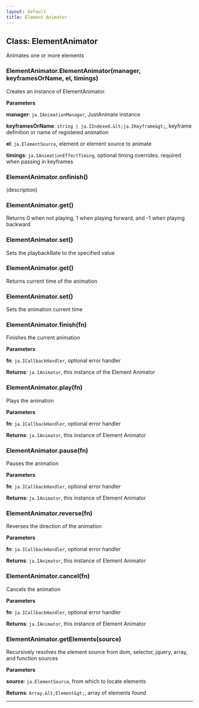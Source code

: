 ```yaml
---
layout: default
title: Element Animator
---
```



## Class: ElementAnimator
Animates one or more elements

### ElementAnimator.ElementAnimator(manager, keyframesOrName, el, timings) 

Creates an instance of ElementAnimator.

**Parameters**

**manager**: `ja.IAnimationManager`, JustAnimate instance

**keyframesOrName**: `string | ja.IIndexed.&lt;ja.IKeyframe&gt;`, keyframe definition or name of registered animation

**el**: `ja.ElementSource`, element or element source to animate

**timings**: `ja.IAnimationEffectTiming`, optional timing overrides.  required when passing in keyframes


### ElementAnimator.onfinish() 

(description)


### ElementAnimator.get() 

Returns 0 when not playing, 1 when playing forward, and -1 when playing backward


### ElementAnimator.set() 

Sets the playbackRate to the specified value


### ElementAnimator.get() 

Returns current time of the animation


### ElementAnimator.set() 

Sets the animation current time


### ElementAnimator.finish(fn) 

Finishes the current animation

**Parameters**

**fn**: `ja.ICallbackHandler`, optional error handler

**Returns**: `ja.IAnimator`, this instance of the Element Animator

### ElementAnimator.play(fn) 

Plays the animation

**Parameters**

**fn**: `ja.ICallbackHandler`, optional error handler

**Returns**: `ja.IAnimator`, this instance of Element Animator

### ElementAnimator.pause(fn) 

Pauses the animation

**Parameters**

**fn**: `ja.ICallbackHandler`, optional error handler

**Returns**: `ja.IAnimator`, this instance of Element Animator

### ElementAnimator.reverse(fn) 

Reverses the direction of the animation

**Parameters**

**fn**: `ja.ICallbackHandler`, optional error handler

**Returns**: `ja.IAnimator`, this instance of Element Animator

### ElementAnimator.cancel(fn) 

Cancels the animation

**Parameters**

**fn**: `ja.ICallbackHandler`, optional error handler

**Returns**: `ja.IAnimator`, this instance of Element Animator

### ElementAnimator.getElements(source) 

Recursively resolves the element source from dom, selector, jquery, array, and function sources

**Parameters**

**source**: `ja.ElementSource`, from which to locate elements

**Returns**: `Array.&lt;Element&gt;`, array of elements found



* * *










